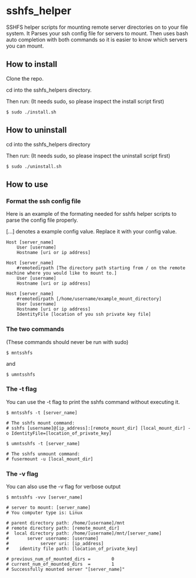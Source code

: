 # sshfs_helper

SSHFS helper scripts for mounting remote server directories on to your file system. It 
Parses your ssh config file for servers to mount. Then uses bash auto completion with 
both commands so it is easier to know which servers you can mount.

## How to install
Clone the repo.

cd into the sshfs_helpers directory.

Then run: (It needs sudo, so please inspect the install script first)
```
$ sudo ./install.sh 
```

## How to uninstall
cd into the sshfs_helpers directory

Then run: (It needs sudo, so please inspect the uninstall script first)
```
$ sudo ./uninstall.sh
```

## How to use
### Format the ssh config file 
Here is an example of the formating needed for sshfs helper scripts to parse the config file properly.

[...] denotes a example config value. Replace it with your config value. 

```
Host [server_name]
    User [username]
    Hostname [uri or ip address]

Host [server_name]
    #remotedirpath [The directory path starting from / on the remote machine where you would like to mount to.]
    User [username]
    Hostname [uri or ip address]

Host [server_name]
    #remotedirpath [/home/username/example_mount_directory]
    User [username]
    Hostname [uri or ip address]
    IdentityFile [location of you ssh private key file]

```

### The two commands
(These commands should never be run with sudo)

```
$ mntsshfs
```
and
```
$ umntsshfs
```


### The -t flag
You can use the -t flag to print the sshfs command without executing it.
```
$ mntsshfs -t [server_name]

# The sshfs mount command:
# sshfs [username]@[ip_address]:[remote_mount_dir] [local_mount_dir] -o IdentityFile=[location_of_private_key]

```

```
$ umntsshfs -t [server_name]

# The sshfs unmount command:
# fusermount -u [local_mount_dir]

```


### The -v flag
You can also use the -v flag for verbose output
```
$ mntsshfs -vvv [server_name]

# server to mount: [server_name]
# You computer type is: Linux

# parent directory path: /home/[username]/mnt
# remote directory path: [remote_mount_dir]
#  local directory path: /home/[username]/mnt/[server_name]
#       server username: [username]
#            server uri: [ip_address]
#    identity file path: [location_of_private_key]

# previous_num_of_mounted_dirs =        0
# current_num_of_mounted_dirs  =        1
# Successfully mounted server "[server_name]"
```
